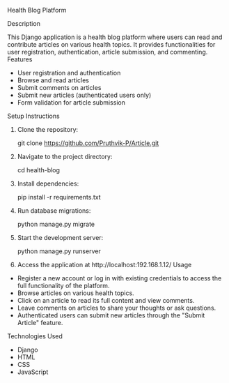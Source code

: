 Health Blog Platform

 Description

This Django application is a health blog platform where users can read and contribute articles on various health topics. It provides functionalities for user registration, authentication, article submission, and commenting.
Features

- User registration and authentication
- Browse and read articles
- Submit comments on articles
- Submit new articles (authenticated users only)
- Form validation for article submission

Setup Instructions

1. Clone the repository:

   
   git clone https://github.com/Pruthvik-P/Article.git
   

2. Navigate to the project directory:

   
   cd health-blog
   

3. Install dependencies:

   
   pip install -r requirements.txt
   

4. Run database migrations:

   
   python manage.py migrate
   

5. Start the development server:

   
   python manage.py runserver
   

6. Access the application at http://localhost:192.168.1.12/
Usage

- Register a new account or log in with existing credentials to access the full functionality of the platform.
- Browse articles on various health topics.
- Click on an article to read its full content and view comments.
- Leave comments on articles to share your thoughts or ask questions.
- Authenticated users can submit new articles through the "Submit Article" feature.

Technologies Used

- Django
- HTML
- CSS
- JavaScript
